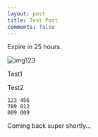 ```yaml
---
layout: post
title: Test Post
comments: false
---
```


Expire in 25 hours. 

![img123](https://i.imgur.com/VTgVHJS.png)


Test1

Test2

    123 456
    789 012
    009 009

Coming back super shortly...
